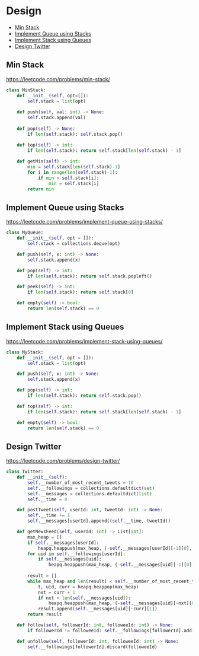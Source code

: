 # Design

+ [Min Stack](#min-stack)
+ [Implement Queue using Stacks](#implement-queue-using-stacks)
+ [Implement Stack using Queues](#implement-stack-using-queues)
+ [Design Twitter](#design-twitter)

## Min Stack

https://leetcode.com/problems/min-stack/

```python
class MinStack:
    def __init__(self, opt=[]):
        self.stack = list(opt)
        
    def push(self, val: int) -> None:
        self.stack.append(val)
    
    def pop(self) -> None:
        if len(self.stack): self.stack.pop()

    def top(self) -> int:
        if len(self.stack): return self.stack[len(self.stack) - 1]
    
    def getMin(self) -> int:
        min = self.stack[len(self.stack)-1]        
        for i in range(len(self.stack)-1):
            if min > self.stack[i]:
                min = self.stack[i]
        return min
```

## Implement Queue using Stacks

https://leetcode.com/problems/implement-queue-using-stacks/

```python
class MyQueue:
    def __init__(self, opt = []):
        self.stack = collections.deque(opt)

    def push(self, x: int) -> None:
        self.stack.append(x)

    def pop(self) -> int:
        if len(self.stack): return self.stack.popleft()

    def peek(self) -> int:
        if len(self.stack): return self.stack[0]

    def empty(self) -> bool:
        return len(self.stack) == 0
```

## Implement Stack using Queues

https://leetcode.com/problems/implement-stack-using-queues/

```python
class MyStack:
    def __init__(self, opt = []):
        self.stack = list(opt)

    def push(self, x: int) -> None:
        self.stack.append(x)

    def pop(self) -> int:
        if len(self.stack): return self.stack.pop()

    def top(self) -> int:
        if len(self.stack): return self.stack[len(self.stack) - 1]

    def empty(self) -> bool:
        return len(self.stack) == 0
```

## Design Twitter

https://leetcode.com/problems/design-twitter/

```python
class Twitter:
    def __init__(self):
        self.__number_of_most_recent_tweets = 10
        self.__followings = collections.defaultdict(set)
        self.__messages = collections.defaultdict(list)
        self.__time = 0

    def postTweet(self, userId: int, tweetId: int) -> None:
        self.__time += 1
        self.__messages[userId].append((self.__time, tweetId))

    def getNewsFeed(self, userId: int) -> List[int]:
        max_heap = []
        if self.__messages[userId]:
            heapq.heappush(max_heap, (-self.__messages[userId][-1][0], userId, 0))
        for uid in self.__followings[userId]:
            if self.__messages[uid]:
                heapq.heappush(max_heap, (-self.__messages[uid][-1][0], uid, 0))
                
        result = []
        while max_heap and len(result) < self.__number_of_most_recent_tweets:
            t, uid, curr = heapq.heappop(max_heap)
            nxt = curr + 1
            if nxt < len(self.__messages[uid]):
                heapq.heappush(max_heap, (-self.__messages[uid][~nxt][0], uid, nxt))
            result.append(self.__messages[uid][~curr][1])
        return result

    def follow(self, followerId: int, followeeId: int) -> None:
        if followerId != followeeId: self.__followings[followerId].add(followeeId)

    def unfollow(self, followerId: int, followeeId: int) -> None:
        self.__followings[followerId].discard(followeeId)
```